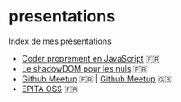 # presentations

Index de mes présentations

- [Coder proprement en JavaScript](http://linsolas.github.io/presentations/javascript-propre/index.html#/) :fr:
- [Le shadowDOM pour les nuls](http://linsolas.github.io/presentations/shadow-dom/index.html#/) :fr:
- [Github Meetup](http://linsolas.github.io/presentations/github-meetup/index.html) :fr: | [Github Meetup](http://linsolas.github.io/presentations/github-meetup/index-en.html) :uk:
- [EPITA OSS](http://linsolas.github.io/presentations/epita-oss/index.html#/) :fr:
